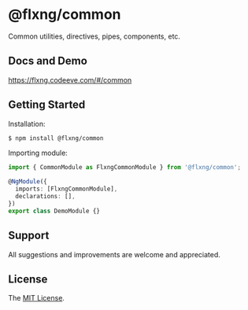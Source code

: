 
# @flxng/common
Common utilities, directives, pipes, components, etc.


## Docs and Demo
https://flxng.codeeve.com/#/common


## Getting Started
Installation:
```bash
$ npm install @flxng/common
```

Importing module:
```typescript
import { CommonModule as FlxngCommonModule } from '@flxng/common';

@NgModule({
  imports: [FlxngCommonModule],
  declarations: [],
})
export class DemoModule {}
```


## Support
All suggestions and improvements are welcome and appreciated.


## License
The [MIT License](https://github.com/seidme/flxng/blob/master/LICENSE).
